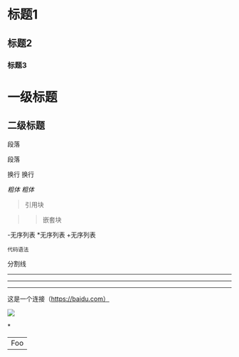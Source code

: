 # 标题1
## 标题2
### 标题3

一级标题
===============

二级标题
----------------

段落

段落

换行 换行

*粗体*
_粗体_

>引用块

>>嵌套块

-无序列表
*无序列表
+无序列表

`代码语法`

分割线
***************************
_________________________
-------------------------

这是一个连接（https://baidu.com）

![](图片)

\*

<table>
    <tr>
        <td>Foo</td>
    </tr>
</table>